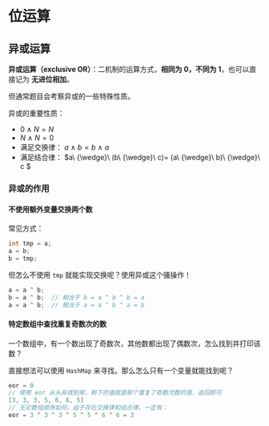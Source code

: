 # 位运算

## 异或运算

**异或运算（exclusive OR）**：二机制的运算方式，**相同为 0，不同为 1**，也可以直接记为 **无进位相加**。

但通常题目会考察异或的一些特殊性质。

异或的重要性质：

- $0\ {\wedge}\ N = N$
- $N\ {\wedge}\ N = 0$
- 满足交换律： $a\ {\wedge}\ b = b\ {\wedge}\ a$ 
- 满足结合律： $a\ {\wedge}\ (b\ {\wedge}\ c)= (a\ {\wedge}\ b)\ {\wedge}\ c $ 

### 异或的作用

#### 不使用额外变量交换两个数

常见方式：

```java
int tmp = a;
a = b;
b = tmp;
```

但怎么不使用 `tmp` 就能实现交换呢？使用异或这个骚操作！

```java
a = a ^ b;
b = a ^ b;	// 相当于 b = a ^ b ^ b = a
a = a ^ b;	// 相当于 a = a ^ b ^ a = b
```

#### 特定数组中查找重复奇数次的数

一个数组中，有一个数出现了奇数次，其他数都出现了偶数次，怎么找到并打印该数？

直接想法可以使用 `HashMap` 来寻找。那么怎么只有一个变量就能找到呢？

```java
eor = 0
// 使用 eor 从头异或到尾，剩下的值就是那个重复了奇数次数的值，返回即可
[3, 3, 3, 5, 6, 6, 5]
// 无论数组顺序如何，由于存在交换律和结合律，一定有：
eor = 3 ^ 3 ^ 3 ^ 5 ^ 5 ^ 6 ^ 6 = 3
```















